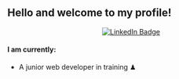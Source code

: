 ## Hello and welcome to my profile!

<div align="center">
  <a href="https://www.linkedin.com/in/mateen-qureshi-msq/">
    <img src="https://img.shields.io/badge/LinkedIn-blue?style=for-the-badge&logo=linkedin&logoColor=white" alt="LinkedIn Badge"/>
  </a>
</div>

#### I am currently:

<ul>
  <li>A junior web developer in training ♟</li>
</ul>
